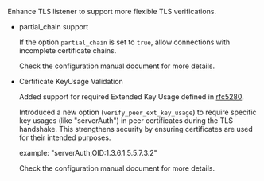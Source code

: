 Enhance TLS listener to support more flexible TLS verifications.

- partial_chain support

  If the option `partial_chain` is set to `true`, allow connections with incomplete certificate chains.
  
  Check the configuration manual document for more details.
  
- Certificate KeyUsage Validation

  Added support for required Extended Key Usage defined in 
  [rfc5280](https://www.rfc-editor.org/rfc/rfc5280#section-4.2.1.12).

  Introduced a new option (`verify_peer_ext_key_usage`) to require specific key usages (like "serverAuth") 
  in peer certificates during the TLS handshake.
  This strengthens security by ensuring certificates are used for their intended purposes.

  example:
     "serverAuth,OID:1.3.6.1.5.5.7.3.2"
    
  Check the configuration manual document for more details.
     
